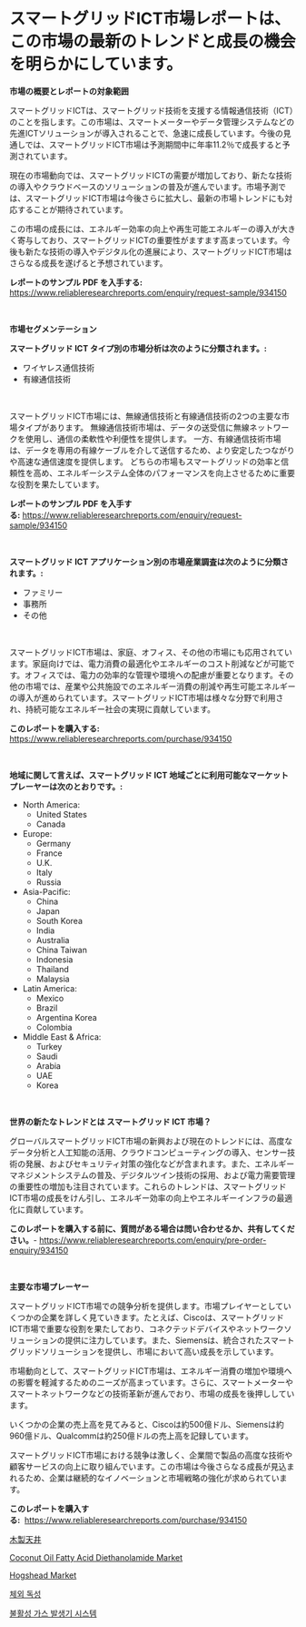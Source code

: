 <p><h1>スマートグリッドICT市場レポートは、この市場の最新のトレンドと成長の機会を明らかにしています。</h1></p><p><strong>市場の概要とレポートの対象範囲</strong></p>
<p><p>スマートグリッドICTは、スマートグリッド技術を支援する情報通信技術（ICT）のことを指します。この市場は、スマートメーターやデータ管理システムなどの先進ICTソリューションが導入されることで、急速に成長しています。今後の見通しでは、スマートグリッドICT市場は予測期間中に年率11.2％で成長すると予測されています。</p><p>現在の市場動向では、スマートグリッドICTの需要が増加しており、新たな技術の導入やクラウドベースのソリューションの普及が進んでいます。市場予測では、スマートグリッドICT市場は今後さらに拡大し、最新の市場トレンドにも対応することが期待されています。</p><p>この市場の成長には、エネルギー効率の向上や再生可能エネルギーの導入が大きく寄与しており、スマートグリッドICTの重要性がますます高まっています。今後も新たな技術の導入やデジタル化の進展により、スマートグリッドICT市場はさらなる成長を遂げると予想されています。</p></p>
<p><strong>レポートのサンプル PDF を入手する:</strong> <a href="https://www.reliableresearchreports.com/enquiry/request-sample/934150">https://www.reliableresearchreports.com/enquiry/request-sample/934150</a></p>
<p>&nbsp;</p>
<p><strong>市場セグメンテーション</strong></p>
<p><strong>スマートグリッド ICT タイプ別の市場分析は次のように分類されます。:</strong></p>
<p><ul><li>ワイヤレス通信技術</li><li>有線通信技術</li></ul></p>
<p>&nbsp;</p>
<p><p>スマートグリッドICT市場には、無線通信技術と有線通信技術の2つの主要な市場タイプがあります。 無線通信技術市場は、データの送受信に無線ネットワークを使用し、通信の柔軟性や利便性を提供します。 一方、有線通信技術市場は、データを専用の有線ケーブルを介して送信するため、より安定したつながりや高速な通信速度を提供します。 どちらの市場もスマートグリッドの効率と信頼性を高め、エネルギーシステム全体のパフォーマンスを向上させるために重要な役割を果たしています。</p></p>
<p><strong>レポートのサンプル PDF を入手する:</strong>&nbsp;<a href="https://www.reliableresearchreports.com/enquiry/request-sample/934150">https://www.reliableresearchreports.com/enquiry/request-sample/934150</a></p>
<p>&nbsp;</p>
<p><strong> スマートグリッド ICT アプリケーション別の市場産業調査は次のように分類されます。:</strong></p>
<p><ul><li>ファミリー</li><li>事務所</li><li>その他</li></ul></p>
<p>&nbsp;</p>
<p><p>スマートグリッドICT市場は、家庭、オフィス、その他の市場にも応用されています。家庭向けでは、電力消費の最適化やエネルギーのコスト削減などが可能です。オフィスでは、電力の効率的な管理や環境への配慮が重要となります。その他の市場では、産業や公共施設でのエネルギー消費の削減や再生可能エネルギーの導入が進められています。スマートグリッドICT市場は様々な分野で利用され、持続可能なエネルギー社会の実現に貢献しています。</p></p>
<p><strong>このレポートを購入する:</strong>&nbsp; <a href="https://www.reliableresearchreports.com/purchase/934150">https://www.reliableresearchreports.com/purchase/934150</a></p>
<p>&nbsp;</p>
<p><strong>地域に関して言えば、スマートグリッド ICT 地域ごとに利用可能なマーケットプレーヤーは次のとおりです。:</strong></p>
<p><ul>
    <li>
        North America:
        <ul>
            <li>United States</li>
            <li>Canada</li>
        </ul>
    </li>
    <li>
        Europe:
        <ul>
            <li>Germany</li>
            <li>France</li>
            <li>U.K.</li>
            <li>Italy</li>
            <li>Russia</li>
        </ul>
    </li>
    <li>
        Asia-Pacific:
        <ul>
            <li>China</li>
            <li>Japan</li>
            <li>South Korea</li>
            <li>India</li>
            <li>Australia</li>
            <li>China Taiwan</li>
            <li>Indonesia</li>
            <li>Thailand</li>
            <li>Malaysia</li>
        </ul>
    </li>
    <li>
        Latin America:
        <ul>
            <li>Mexico</li>
            <li>Brazil</li>
            <li>Argentina Korea</li>
            <li>Colombia</li>
        </ul>
    </li>
    <li>
        Middle East & Africa:
        <ul>
            <li>Turkey</li>
            <li>Saudi</li>
            <li>Arabia</li>
            <li>UAE</li>
            <li>Korea</li>
        </ul>
    </li>
    </ul></p>
<p>&nbsp;</p>
<p><strong>世界の新たなトレンドとは スマートグリッド ICT 市場？</strong></p>
<p><p>グローバルスマートグリッドICT市場の新興および現在のトレンドには、高度なデータ分析と人工知能の活用、クラウドコンピューティングの導入、センサー技術の発展、およびセキュリティ対策の強化などが含まれます。また、エネルギーマネジメントシステムの普及、デジタルツイン技術の採用、および電力需要管理の重要性の増加も注目されています。これらのトレンドは、スマートグリッドICT市場の成長をけん引し、エネルギー効率の向上やエネルギーインフラの最適化に貢献しています。</p></p>
<p><strong>このレポートを購入する前に、質問がある場合は問い合わせるか、共有してください。</strong>- <a href="https://www.reliableresearchreports.com/enquiry/pre-order-enquiry/934150">https://www.reliableresearchreports.com/enquiry/pre-order-enquiry/934150</a></p>
<p>&nbsp;</p>
<p><strong>主要な市場プレーヤー</strong></p>
<p><p>スマートグリッドICT市場での競争分析を提供します。市場プレイヤーとしていくつかの企業を詳しく見ていきます。たとえば、Ciscoは、スマートグリッドICT市場で重要な役割を果たしており、コネクテッドデバイスやネットワークソリューションの提供に注力しています。また、Siemensは、統合されたスマートグリッドソリューションを提供し、市場において高い成長を示しています。</p><p>市場動向として、スマートグリッドICT市場は、エネルギー消費の増加や環境への影響を軽減するためのニーズが高まっています。さらに、スマートメーターやスマートネットワークなどの技術革新が進んでおり、市場の成長を後押ししています。</p><p>いくつかの企業の売上高を見てみると、Ciscoは約500億ドル、Siemensは約960億ドル、Qualcommは約250億ドルの売上高を記録しています。</p><p>スマートグリッドICT市場における競争は激しく、企業間で製品の高度な技術や顧客サービスの向上に取り組んでいます。この市場は今後さらなる成長が見込まれるため、企業は継続的なイノベーションと市場戦略の強化が求められています。</p></p>
<p><strong>このレポートを購入する:</strong>&nbsp;&nbsp;<a href="https://www.reliableresearchreports.com/purchase/934150">https://www.reliableresearchreports.com/purchase/934150</a></p>
<p><p><a href="https://medium.com/@caleyost2023/%E6%9C%A8%E8%A3%BD%E3%81%AE%E5%A4%A9%E4%BA%95%E5%B8%82%E5%A0%B4-%E7%A8%AE%E9%A1%9E-%E7%94%A8%E9%80%94-%E5%9C%B0%E7%90%86%E3%81%AB%E3%82%88%E3%82%8B%E5%8C%85%E6%8B%AC%E7%9A%84%E3%81%AA%E8%A9%95%E4%BE%A1-4276f184632b">木製天井</a></p><p><a href="https://view.publitas.com/reportprime-1/global-coconut-oil-fatty-acid-diethanolamide-market-size-and-market-trends-insights-and-projections-from-2024-to-2031/">Coconut Oil Fatty Acid Diethanolamide Market</a></p><p><a href="https://automatic-knee-4c7.notion.site/Hogshead-Market-Size-Reflecting-a-Forecast-Till-2031-Market-By-Type-By-Application-and-By-Geograph-ab9ec77a90274460a8f6668be1d83004">Hogshead Market</a></p><p><a href="https://medium.com/@bentleemidoriestelle7o/%EC%B2%B4%EC%99%B8-%EB%8F%85%EC%84%B1-%EC%8B%9C%EC%9E%A5-%EA%B2%BD%EC%9F%81-%EB%B6%84%EC%84%9D-%EC%8B%9C%EC%9E%A5-%EB%8F%99%ED%96%A5-%EB%B0%8F-2031%EB%85%84%EA%B9%8C%EC%A7%80%EC%9D%98-%EC%98%88%EC%B8%A1-e13ee752f1d9">체외 독성</a></p><p><a href="https://medium.com/@bentleemidoriestelle7o/%EC%9D%B4%EB%84%88%ED%8A%B8-%EA%B0%80%EC%8A%A4-%EB%B0%9C%EC%83%9D%EA%B8%B0-%EC%8B%9C%EC%8A%A4%ED%85%9C-%EC%8B%9C%EC%9E%A5-%EC%9C%A0%ED%98%95-%EC%9D%91%EC%9A%A9-%EB%B0%8F-%EC%A7%80%EB%A6%AC%EC%97%90-%EB%8C%80%ED%95%9C-%ED%8F%AC%EA%B4%84%EC%A0%81%EC%9D%B8-%ED%8F%89%EA%B0%80-a438b584e320">불활성 가스 발생기 시스템</a></p></p>